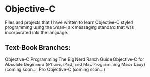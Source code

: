 # Objective-C
Files and projects that I have written to learn Objective-C styled programming using the Small-Talk messaging standard that was incorporated into the language.

## Text-Book Branches:
Objective-C Programming The Big Nerd Ranch Guide
Objective-C for Absolute Beginners (iPhone, iPad, and Mac Programming Made Easy) (coming soon...)
Pro Objective-C (coming soon...)
